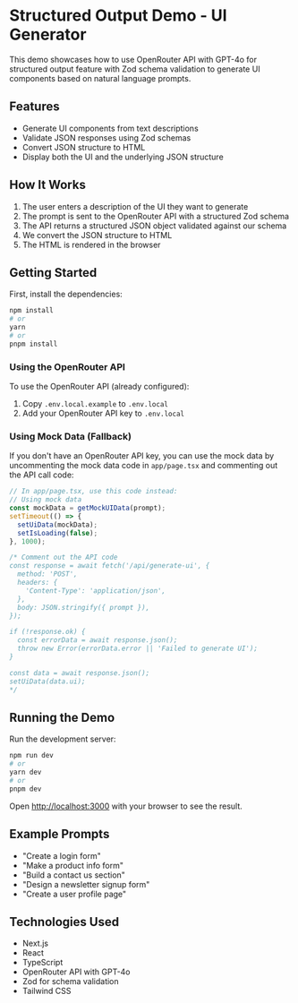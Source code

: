 # Structured Output Demo - UI Generator

This demo showcases how to use OpenRouter API with GPT-4o for structured output feature with Zod schema validation to generate UI components based on natural language prompts.

## Features

- Generate UI components from text descriptions
- Validate JSON responses using Zod schemas
- Convert JSON structure to HTML
- Display both the UI and the underlying JSON structure

## How It Works

1. The user enters a description of the UI they want to generate
2. The prompt is sent to the OpenRouter API with a structured Zod schema
3. The API returns a structured JSON object validated against our schema
4. We convert the JSON structure to HTML
5. The HTML is rendered in the browser

## Getting Started

First, install the dependencies:

```bash
npm install
# or
yarn
# or
pnpm install
```

### Using the OpenRouter API

To use the OpenRouter API (already configured):

1. Copy `.env.local.example` to `.env.local`
2. Add your OpenRouter API key to `.env.local`

### Using Mock Data (Fallback)

If you don't have an OpenRouter API key, you can use the mock data by uncommenting the mock data code in `app/page.tsx` and commenting out the API call code:

```typescript
// In app/page.tsx, use this code instead:
// Using mock data
const mockData = getMockUIData(prompt);
setTimeout(() => {
  setUiData(mockData);
  setIsLoading(false);
}, 1000);

/* Comment out the API code
const response = await fetch('/api/generate-ui', {
  method: 'POST',
  headers: {
    'Content-Type': 'application/json',
  },
  body: JSON.stringify({ prompt }),
});

if (!response.ok) {
  const errorData = await response.json();
  throw new Error(errorData.error || 'Failed to generate UI');
}

const data = await response.json();
setUiData(data.ui);
*/
```

## Running the Demo

Run the development server:

```bash
npm run dev
# or
yarn dev
# or
pnpm dev
```

Open [http://localhost:3000](http://localhost:3000) with your browser to see the result.

## Example Prompts

- "Create a login form"
- "Make a product info form"
- "Build a contact us section"
- "Design a newsletter signup form"
- "Create a user profile page"

## Technologies Used

- Next.js
- React
- TypeScript
- OpenRouter API with GPT-4o
- Zod for schema validation
- Tailwind CSS
